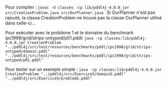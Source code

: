 Pour compiler : 
`javac -d classes -cp lib/pddl4j-4.0.0.jar src/CreationProblem.java src/OurPlanner.java `
Si OurPlanner n'est pas rajouté, la classe CreationProblem ne trouve pas la classe OurPlanner utilisé dans celle-ci...

Pour exécuter avec le problème 1 et le domaine du benchmark ipc1998/grid/strips-untyped/p01.pddl: 
`java -cp classes:lib/pddl4j-4.0.0.jar CreationProblem "../pddl4j/src/test/resources/benchmarks/pddl/ipc1998/grid/strips-untyped/domain.pddl" "../pddl4j/src/test/resources/benchmarks/pddl/ipc1998/grid/strips-untyped/p01.pddl"`

Pour tester sur un exemple simple : 
`java -cp classes:lib/pddl4j-4.0.0.jar CreationProblem "../pddl4j/src/Exercice5/domain5.pddl" "../pddl4j/src/Exercice5/problem5.pddl"`
